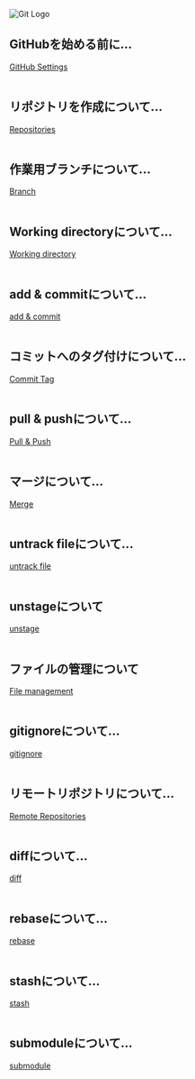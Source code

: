 ![Git Logo](https://www.wallpapertip.com/wmimgs/41-412889_git-and-github-logo.png)

## GitHubを始める前に...
[GitHub Settings](https://github.com/hibikon/github-specification/blob/main/settings.txt)
<br><br>
## リポジトリを作成について...
[Repositories](https://github.com/hibikon/github-specification/blob/main/create-repo.txt)
<br><br>
## 作業用ブランチについて...
[Branch](https://github.com/hibikon/github-specification/blob/main/branch.txt)
<br><br>
## Working directoryについて...
[Working directory](https://github.com/hibikon/github-specification/blob/main/working-directory.txt)
<br><br>
## add & commitについて...
[add & commit](https://github.com/hibikon/github-specification/blob/main/add-commit.txt)
<br><br>
## コミットへのタグ付けについて...
[Commit Tag](https://github.com/hibikon/github-specification/blob/main/tag.txt)
<br><br>
## pull & pushについて...
[Pull & Push](https://github.com/hibikon/github-specification/blob/main/pull-push.txt)
<br><br>
## マージについて...  
[Merge](https://github.com/hibikon/github-specification/blob/main/merge.txt)
<br><br>
## untrack fileについて...  
[untrack file](https://github.com/hibikon/github-specification/blob/main/untrack-file.txt)
<br><br>
## unstageについて  
[unstage](https://github.com/hibikon/github-specification/blob/main/unstage.txt)
<br><br>
## ファイルの管理について
[File management](https://github.com/hibikon/github-specification/blob/main/file.txt)
<br><br>
## gitignoreについて...  
[gitignore](https://github.com/hibikon/github-specification/blob/main/gitignore.txt)
<br><br>
## リモートリポジトリについて...  
[Remote Repositories](https://github.com/hibikon/github-specification/blob/main/remote-repo.txt)
<br><br>
## diffについて...  
[diff](https://github.com/hibikon/github-specification/blob/main/diff.txt)
<br><br>
## rebaseについて...  
[rebase](https://github.com/hibikon/github-specification/blob/main/rebase.txt)
<br><br>
## stashについて...  
[stash](https://github.com/hibikon/github-specification/blob/main/stash.txt)
<br><br>
## submoduleについて...  
[submodule](https://github.com/hibikon/github-specification/blob/main/submodule.txt)
<br><br>
